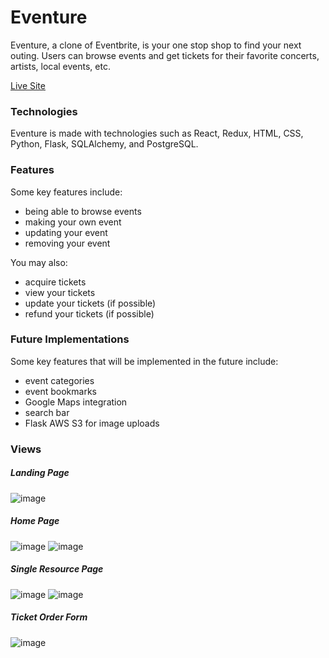 # Eventure
Eventure, a clone of Eventbrite, is your one stop shop to find your next outing. Users can browse events and get tickets for their favorite concerts, artists, local events, etc.

[Live Site](https://the-eventure-app.herokuapp.com/landingpage)

### Technologies
Eventure is made with technologies such as React, Redux, HTML, CSS, Python, Flask, SQLAlchemy, and PostgreSQL.

### Features
Some key features include: 
- being able to browse events
- making your own event
- updating your event
- removing your event 

You may also:
- acquire tickets
- view your tickets
- update your tickets (if possible)
- refund your tickets (if possible)

### Future Implementations
Some key features that will be implemented in the future include:
- event categories
- event bookmarks
- Google Maps integration
- search bar
- Flask AWS S3 for image uploads

### Views
##### Landing Page
![image](https://user-images.githubusercontent.com/90283463/169800536-f1df2f82-dae4-4176-8f6d-e0c8b9fc11fc.png)

##### Home Page
![image](https://user-images.githubusercontent.com/90283463/169800707-061f4224-9dd5-4456-9dc4-df0a41b8d920.png)
![image](https://user-images.githubusercontent.com/90283463/174497606-5041097d-2143-4cfa-8987-7286e0b45909.png)

##### Single Resource Page
![image](https://user-images.githubusercontent.com/90283463/174497624-133896e9-4883-4a71-b7ba-2e7e0ee0d507.png)
![image](https://user-images.githubusercontent.com/90283463/169800972-d59e781e-91f5-4106-b8bc-c13f79837fee.png)

##### Ticket Order Form
![image](https://user-images.githubusercontent.com/90283463/174497653-c775dce0-61b6-4367-8814-643f756327eb.png)

